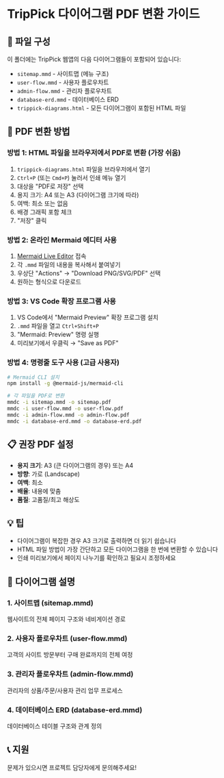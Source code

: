 # TripPick 다이어그램 PDF 변환 가이드

## 📁 파일 구성

이 폴더에는 TripPick 웹앱의 다음 다이어그램들이 포함되어 있습니다:

- `sitemap.mmd` - 사이트맵 (메뉴 구조)
- `user-flow.mmd` - 사용자 플로우차트
- `admin-flow.mmd` - 관리자 플로우차트  
- `database-erd.mmd` - 데이터베이스 ERD
- `trippick-diagrams.html` - 모든 다이어그램이 포함된 HTML 파일

## 🔄 PDF 변환 방법

### 방법 1: HTML 파일을 브라우저에서 PDF로 변환 (가장 쉬움)

1. `trippick-diagrams.html` 파일을 브라우저에서 열기
2. `Ctrl+P` (또는 `Cmd+P`) 눌러서 인쇄 메뉴 열기
3. 대상을 "PDF로 저장" 선택
4. 용지 크기: A4 또는 A3 (다이어그램 크기에 따라)
5. 여백: 최소 또는 없음
6. 배경 그래픽 포함 체크
7. "저장" 클릭

### 방법 2: 온라인 Mermaid 에디터 사용

1. [Mermaid Live Editor](https://mermaid.live/) 접속
2. 각 `.mmd` 파일의 내용을 복사해서 붙여넣기
3. 우상단 "Actions" → "Download PNG/SVG/PDF" 선택
4. 원하는 형식으로 다운로드

### 방법 3: VS Code 확장 프로그램 사용

1. VS Code에서 "Mermaid Preview" 확장 프로그램 설치
2. `.mmd` 파일을 열고 `Ctrl+Shift+P`
3. "Mermaid: Preview" 명령 실행
4. 미리보기에서 우클릭 → "Save as PDF"

### 방법 4: 명령줄 도구 사용 (고급 사용자)

```bash
# Mermaid CLI 설치
npm install -g @mermaid-js/mermaid-cli

# 각 파일을 PDF로 변환
mmdc -i sitemap.mmd -o sitemap.pdf
mmdc -i user-flow.mmd -o user-flow.pdf
mmdc -i admin-flow.mmd -o admin-flow.pdf
mmdc -i database-erd.mmd -o database-erd.pdf
```

## 📋 권장 PDF 설정

- **용지 크기**: A3 (큰 다이어그램의 경우) 또는 A4
- **방향**: 가로 (Landscape)
- **여백**: 최소
- **배율**: 내용에 맞춤
- **품질**: 고품질/최고 해상도

## 💡 팁

- 다이어그램이 복잡한 경우 A3 크기로 출력하면 더 읽기 쉽습니다
- HTML 파일 방법이 가장 간단하고 모든 다이어그램을 한 번에 변환할 수 있습니다
- 인쇄 미리보기에서 페이지 나누기를 확인하고 필요시 조정하세요

## 🎨 다이어그램 설명

### 1. 사이트맵 (sitemap.mmd)
웹사이트의 전체 페이지 구조와 네비게이션 경로

### 2. 사용자 플로우차트 (user-flow.mmd)  
고객의 사이트 방문부터 구매 완료까지의 전체 여정

### 3. 관리자 플로우차트 (admin-flow.mmd)
관리자의 상품/주문/사용자 관리 업무 프로세스

### 4. 데이터베이스 ERD (database-erd.mmd)
데이터베이스 테이블 구조와 관계 정의

## 📞 지원

문제가 있으시면 프로젝트 담당자에게 문의해주세요!
